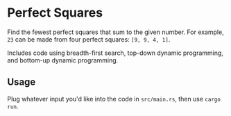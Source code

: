 # Perfect Squares

Find the fewest perfect squares that sum to the given number. For example, `23` can be made from
four perfect squares: `[9, 9, 4, 1]`.

Includes code using breadth-first search, top-down dynamic programming, and bottom-up dynamic programming.

## Usage

Plug whatever input you'd like into the code in `src/main.rs`, then use `cargo run`.

